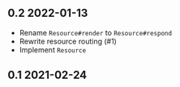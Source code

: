 ## 0.2 2022-01-13

- Rename `Resource#render` to `Resource#respond`
- Rewrite resource routing (#1)
- Implement `Resource`

## 0.1 2021-02-24
